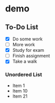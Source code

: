 # demo

## To-Do List
- [X] Do some work
- [ ] More work
- [X] Study for exam
- [ ] Finish assignment
- [X] Take a walk

### Unordered List

- Item 1
- Item 10
- Item 21
